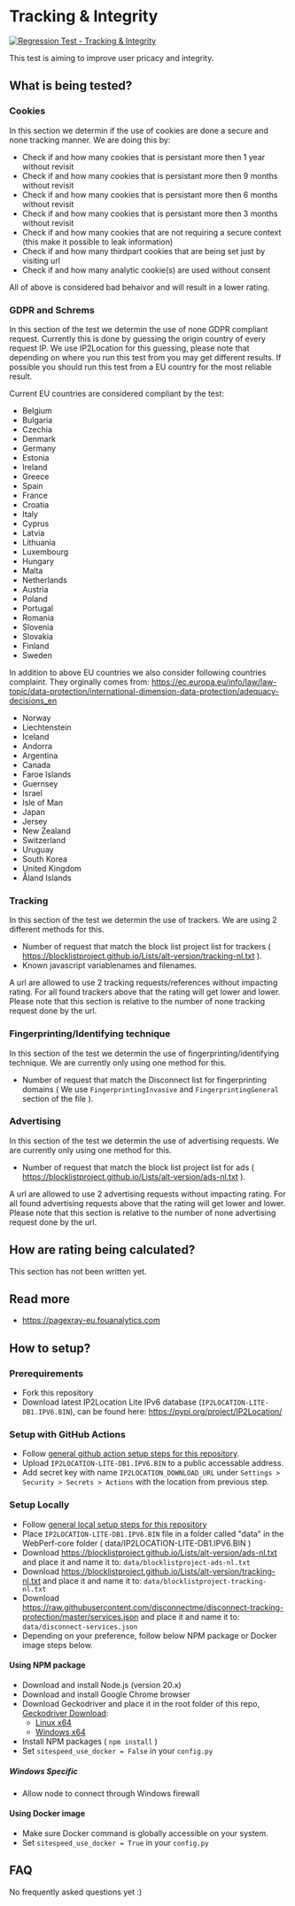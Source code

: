 # Tracking & Integrity
[![Regression Test - Tracking & Integrity](https://github.com/Webperf-se/webperf_core/actions/workflows/regression-test-tracking.yml/badge.svg)](https://github.com/Webperf-se/webperf_core/actions/workflows/regression-test-tracking.yml)

This test is aiming to improve user pricacy and integrity.


## What is being tested?

### Cookies

In this section we determin if the use of cookies are done a secure and none tracking manner.
We are doing this by:
* Check if and how many cookies that is persistant more then 1 year without revisit
* Check if and how many cookies that is persistant more then 9 months without revisit
* Check if and how many cookies that is persistant more then 6 months without revisit
* Check if and how many cookies that is persistant more then 3 months without revisit
* Check if and how many cookies that are not requiring a secure context (this make it possible to leak information)
* Check if and how many thirdpart cookies that are being set just by visiting url
* Check if and how many analytic cookie(s) are used without consent

All of above is considered bad behaivor and will result in a lower rating.


### GDPR and Schrems

In this section of the test we determin the use of none GDPR compliant request.
Currently this is done by guessing the origin country of every request IP.
We use IP2Location for this guessing, please note that depending on where you run this test from you may get different results.
If possible you should run this test from a EU country for the most reliable result.

Current EU countries are considered compliant by the test:
* Belgium
* Bulgaria
* Czechia
* Denmark
* Germany
* Estonia
* Ireland
* Greece
* Spain
* France
* Croatia
* Italy
* Cyprus
* Latvia
* Lithuania
* Luxembourg
* Hungary
* Malta
* Netherlands
* Austria
* Poland
* Portugal
* Romania
* Slovenia
* Slovakia
* Finland
* Sweden

In addition to above EU countries we also consider following countries complaint.
They orginally comes from: https://ec.europa.eu/info/law/law-topic/data-protection/international-dimension-data-protection/adequacy-decisions_en

* Norway
* Liechtenstein
* Iceland
* Andorra
* Argentina
* Canada
* Faroe Islands
* Guernsey
* Israel
* Isle of Man
* Japan
* Jersey
* New Zealand
* Switzerland
* Uruguay
* South Korea
* United Kingdom
* Åland Islands


### Tracking

In this section of the test we determin the use of trackers.
We are using 2 different methods for this.
* Number of request that match the block list project list for trackers ( https://blocklistproject.github.io/Lists/alt-version/tracking-nl.txt ).
* Known javascript variablenames and filenames.

A url are allowed to use 2 tracking requests/references without impacting rating.
For all found trackers above that the rating will get lower and lower.
Please note that this section is relative to the number of none tracking request done by the url.

### Fingerprinting/Identifying technique

In this section of the test we determin the use of fingerprinting/identifying technique.
We are currently only using one method for this.
* Number of request that match the Disconnect list for fingerprinting domains ( We use `FingerprintingInvasive` and `FingerprintingGeneral` section of the file ).

### Advertising

In this section of the test we determin the use of advertising requests.
We are currently only using one method for this.
* Number of request that match the block list project list for ads ( https://blocklistproject.github.io/Lists/alt-version/ads-nl.txt ).

A url are allowed to use 2 advertising requests without impacting rating.
For all found advertising requests above that the rating will get lower and lower.
Please note that this section is relative to the number of none advertising request done by the url.

## How are rating being calculated?

This section has not been written yet.

## Read more

* https://pagexray-eu.fouanalytics.com


## How to setup?

### Prerequirements

* Fork this repository
* Download latest IP2Location Lite IPv6 database (`IP2LOCATION-LITE-DB1.IPV6.BIN`), can be found here: https://pypi.org/project/IP2Location/

### Setup with GitHub Actions

* Follow [general github action setup steps for this repository](../getting-started-github-actions.md).
* Upload `IP2LOCATION-LITE-DB1.IPV6.BIN` to a public accessable address.
* Add secret key with name `IP2LOCATION_DOWNLOAD_URL` under `Settings > Security > Secrets > Actions` with the location from previous step.

### Setup Locally

* Follow [general local setup steps for this repository](../getting-started-local.md)
* Place `IP2LOCATION-LITE-DB1.IPV6.BIN` file in a folder called "data" in the WebPerf-core folder ( data/IP2LOCATION-LITE-DB1.IPV6.BIN )
* Download https://blocklistproject.github.io/Lists/alt-version/ads-nl.txt and place it and name it to: `data/blocklistproject-ads-nl.txt`
* Download https://blocklistproject.github.io/Lists/alt-version/tracking-nl.txt and place it and name it to: `data/blocklistproject-tracking-nl.txt`
* Download https://raw.githubusercontent.com/disconnectme/disconnect-tracking-protection/master/services.json and place it and name it to: `data/disconnect-services.json`
* Depending on your preference, follow below NPM package or Docker image steps below.

#### Using NPM package

* Download and install Node.js (version 20.x)
* Download and install Google Chrome browser
* Download Geckodriver and place it in the root folder of this repo, [Geckodriver Download](https://github.com/mozilla/geckodriver/releases/):
  * [Linux x64](https://github.com/mozilla/geckodriver/releases/download/v0.32.0/geckodriver-v0.32.0-linux64.tar.gz)
  * [Windows x64](https://github.com/mozilla/geckodriver/releases/download/v0.32.0/geckodriver-v0.32.0-win64.zip)
* Install NPM packages ( `npm install` )
* Set `sitespeed_use_docker = False` in your `config.py`

##### Windows Specific

* Allow node to connect through Windows firewall

#### Using Docker image

* Make sure Docker command is globally accessible on your system.
* Set `sitespeed_use_docker = True` in your `config.py`


## FAQ

No frequently asked questions yet :)
